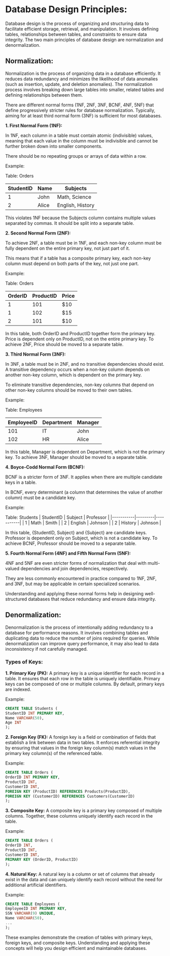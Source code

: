 # Database Design Principles:

Database design is the process of organizing and structuring data to facilitate efficient storage, retrieval, and manipulation. It involves defining tables, relationships between tables, and constraints to ensure data integrity. The two main principles of database design are normalization and denormalization.

## Normalization:

Normalization is the process of organizing data in a database efficiently. It reduces data redundancy and minimizes the likelihood of data anomalies (such as insertion, update, and deletion anomalies). The normalization process involves breaking down large tables into smaller, related tables and defining relationships between them.

There are different normal forms (1NF, 2NF, 3NF, BCNF, 4NF, 5NF) that define progressively stricter rules for database normalization. Typically, aiming for at least third normal form (3NF) is sufficient for most databases.

**1. First Normal Form (1NF):**

In 1NF, each column in a table must contain atomic (indivisible) values, meaning that each value in the column must be indivisible and cannot be further broken down into smaller components.

There should be no repeating groups or arrays of data within a row.

Example:

Table: Orders

| StudentID | Name  | Subjects         |
| --------- | ----- | ---------------- |
| 1         | John  | Math, Science    |
| 2         | Alice | English, History |

This violates 1NF because the Subjects column contains multiple values separated by commas. It should be split into a separate table.

**2. Second Normal Form (2NF):**

To achieve 2NF, a table must be in 1NF, and each non-key column must be fully dependent on the entire primary key, not just part of it.

This means that if a table has a composite primary key, each non-key column must depend on both parts of the key, not just one part.

Example:

Table: Orders

| OrderID | ProductID | Price |
| ------- | --------- | ----- |
| 1       | 101       | $10   |
| 1       | 102       | $15   |
| 2       | 101       | $10   |

In this table, both OrderID and ProductID together form the primary key. Price is dependent only on ProductID, not on the entire primary key. To achieve 2NF, Price should be moved to a separate table.

**3. Third Normal Form (3NF):**

In 3NF, a table must be in 2NF, and no transitive dependencies should exist. A transitive dependency occurs when a non-key column depends on another non-key column, which is dependent on the primary key.

To eliminate transitive dependencies, non-key columns that depend on other non-key columns should be moved to their own tables.

Example:

Table: Employees

| EmployeeID | Department | Manager |
| ---------- | ---------- | ------- |
| 101        | IT         | John    |
| 102        | HR         | Alice   |

In this table, Manager is dependent on Department, which is not the primary key. To achieve 3NF, Manager should be moved to a separate table.

**4. Boyce-Codd Normal Form (BCNF):**

BCNF is a stricter form of 3NF. It applies when there are multiple candidate keys in a table.

In BCNF, every determinant (a column that determines the value of another column) must be a candidate key.

Example:

Table: Students
| StudentID | Subject | Professor |
|-----------|---------|-----------|
| 1 | Math | Smith |
| 2 | English | Johnson |
| 2 | History | Johnson |

In this table, {StudentID, Subject} and {Subject} are candidate keys. Professor is dependent only on Subject, which is not a candidate key. To achieve BCNF, Professor should be moved to a separate table.

**5. Fourth Normal Form (4NF) and Fifth Normal Form (5NF):**

4NF and 5NF are even stricter forms of normalization that deal with multi-valued dependencies and join dependencies, respectively.

They are less commonly encountered in practice compared to 1NF, 2NF, and 3NF, but may be applicable in certain specialized scenarios.

Understanding and applying these normal forms help in designing well-structured databases that reduce redundancy and ensure data integrity.

## Denormalization:

Denormalization is the process of intentionally adding redundancy to a database for performance reasons. It involves combining tables and duplicating data to reduce the number of joins required for queries. While denormalization can improve query performance, it may also lead to data inconsistency if not carefully managed.

### Types of Keys:

**1. Primary Key (PK):** A primary key is a unique identifier for each record in a table. It ensures that each row in the table is uniquely identifiable. Primary keys can be composed of one or multiple columns. By default, primary keys are indexed.

Example:

```sql
CREATE TABLE Students (
StudentID INT PRIMARY KEY,
Name VARCHAR(50),
Age INT
);
```

**2. Foreign Key (FK):** A foreign key is a field or combination of fields that establish a link between data in two tables. It enforces referential integrity by ensuring that values in the foreign key column(s) match values in the primary key column(s) of the referenced table.

Example:

```sql
CREATE TABLE Orders (
OrderID INT PRIMARY KEY,
ProductID INT,
CustomerID INT,
FOREIGN KEY (ProductID) REFERENCES Products(ProductID),
FOREIGN KEY (CustomerID) REFERENCES Customers(CustomerID)
);
```

**3. Composite Key:** A composite key is a primary key composed of multiple columns. Together, these columns uniquely identify each record in the table.

Example:

```sql
CREATE TABLE Orders (
OrderID INT,
ProductID INT,
CustomerID INT,
PRIMARY KEY (OrderID, ProductID)
);
```

**4. Natural Key:** A natural key is a column or set of columns that already exist in the data and can uniquely identify each record without the need for additional artificial identifiers.

Example:

```sql
CREATE TABLE Employees (
EmployeeID INT PRIMARY KEY,
SSN VARCHAR(9) UNIQUE,
Name VARCHAR(50),
...
);
```

These examples demonstrate the creation of tables with primary keys, foreign keys, and composite keys. Understanding and applying these concepts will help you design efficient and maintainable databases.
